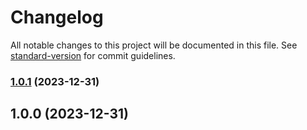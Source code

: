 # Changelog

All notable changes to this project will be documented in this file. See [standard-version](https://github.com/conventional-changelog/standard-version) for commit guidelines.

### [1.0.1](https://github.com/toolx-dev/ketargs/compare/v1.0.0...v1.0.1) (2023-12-31)

## 1.0.0 (2023-12-31)
